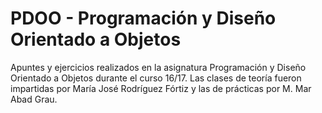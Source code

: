 # PDOO - Programación y Diseño Orientado a Objetos

Apuntes y ejercicios realizados en la asignatura Programación y Diseño Orientado a Objetos durante el curso 16/17. Las clases de teoría fueron impartidas por María José Rodríguez Fórtiz y las de prácticas por M. Mar Abad Grau.